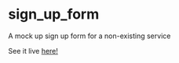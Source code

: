 # sign_up_form
 A mock up sign up form for a non-existing service

See it live <a href="https://mamikadev.github.io/sign_up_form/" target="_blank">here!</a>
